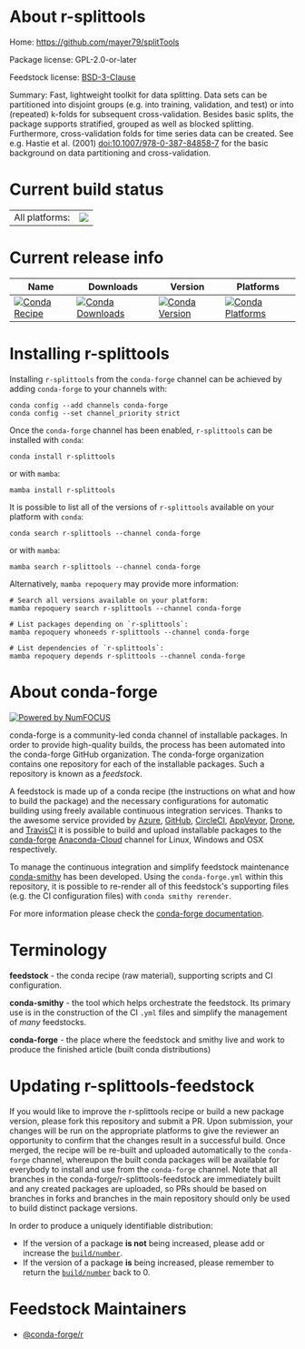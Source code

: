 About r-splittools
==================

Home: https://github.com/mayer79/splitTools

Package license: GPL-2.0-or-later

Feedstock license: [BSD-3-Clause](https://github.com/conda-forge/r-splittools-feedstock/blob/main/LICENSE.txt)

Summary: Fast, lightweight toolkit for data splitting. Data sets can be partitioned into disjoint groups (e.g. into training, validation, and test) or into (repeated) k-folds for subsequent cross-validation. Besides basic splits, the package supports stratified, grouped as well as blocked splitting. Furthermore, cross-validation folds for time series data can be created. See e.g. Hastie et al. (2001) <doi:10.1007/978-0-387-84858-7> for the basic background on data partitioning and cross-validation.

Current build status
====================


<table><tr><td>All platforms:</td>
    <td>
      <a href="https://dev.azure.com/conda-forge/feedstock-builds/_build/latest?definitionId=13913&branchName=main">
        <img src="https://dev.azure.com/conda-forge/feedstock-builds/_apis/build/status/r-splittools-feedstock?branchName=main">
      </a>
    </td>
  </tr>
</table>

Current release info
====================

| Name | Downloads | Version | Platforms |
| --- | --- | --- | --- |
| [![Conda Recipe](https://img.shields.io/badge/recipe-r--splittools-green.svg)](https://anaconda.org/conda-forge/r-splittools) | [![Conda Downloads](https://img.shields.io/conda/dn/conda-forge/r-splittools.svg)](https://anaconda.org/conda-forge/r-splittools) | [![Conda Version](https://img.shields.io/conda/vn/conda-forge/r-splittools.svg)](https://anaconda.org/conda-forge/r-splittools) | [![Conda Platforms](https://img.shields.io/conda/pn/conda-forge/r-splittools.svg)](https://anaconda.org/conda-forge/r-splittools) |

Installing r-splittools
=======================

Installing `r-splittools` from the `conda-forge` channel can be achieved by adding `conda-forge` to your channels with:

```
conda config --add channels conda-forge
conda config --set channel_priority strict
```

Once the `conda-forge` channel has been enabled, `r-splittools` can be installed with `conda`:

```
conda install r-splittools
```

or with `mamba`:

```
mamba install r-splittools
```

It is possible to list all of the versions of `r-splittools` available on your platform with `conda`:

```
conda search r-splittools --channel conda-forge
```

or with `mamba`:

```
mamba search r-splittools --channel conda-forge
```

Alternatively, `mamba repoquery` may provide more information:

```
# Search all versions available on your platform:
mamba repoquery search r-splittools --channel conda-forge

# List packages depending on `r-splittools`:
mamba repoquery whoneeds r-splittools --channel conda-forge

# List dependencies of `r-splittools`:
mamba repoquery depends r-splittools --channel conda-forge
```


About conda-forge
=================

[![Powered by
NumFOCUS](https://img.shields.io/badge/powered%20by-NumFOCUS-orange.svg?style=flat&colorA=E1523D&colorB=007D8A)](https://numfocus.org)

conda-forge is a community-led conda channel of installable packages.
In order to provide high-quality builds, the process has been automated into the
conda-forge GitHub organization. The conda-forge organization contains one repository
for each of the installable packages. Such a repository is known as a *feedstock*.

A feedstock is made up of a conda recipe (the instructions on what and how to build
the package) and the necessary configurations for automatic building using freely
available continuous integration services. Thanks to the awesome service provided by
[Azure](https://azure.microsoft.com/en-us/services/devops/), [GitHub](https://github.com/),
[CircleCI](https://circleci.com/), [AppVeyor](https://www.appveyor.com/),
[Drone](https://cloud.drone.io/welcome), and [TravisCI](https://travis-ci.com/)
it is possible to build and upload installable packages to the
[conda-forge](https://anaconda.org/conda-forge) [Anaconda-Cloud](https://anaconda.org/)
channel for Linux, Windows and OSX respectively.

To manage the continuous integration and simplify feedstock maintenance
[conda-smithy](https://github.com/conda-forge/conda-smithy) has been developed.
Using the ``conda-forge.yml`` within this repository, it is possible to re-render all of
this feedstock's supporting files (e.g. the CI configuration files) with ``conda smithy rerender``.

For more information please check the [conda-forge documentation](https://conda-forge.org/docs/).

Terminology
===========

**feedstock** - the conda recipe (raw material), supporting scripts and CI configuration.

**conda-smithy** - the tool which helps orchestrate the feedstock.
                   Its primary use is in the construction of the CI ``.yml`` files
                   and simplify the management of *many* feedstocks.

**conda-forge** - the place where the feedstock and smithy live and work to
                  produce the finished article (built conda distributions)


Updating r-splittools-feedstock
===============================

If you would like to improve the r-splittools recipe or build a new
package version, please fork this repository and submit a PR. Upon submission,
your changes will be run on the appropriate platforms to give the reviewer an
opportunity to confirm that the changes result in a successful build. Once
merged, the recipe will be re-built and uploaded automatically to the
`conda-forge` channel, whereupon the built conda packages will be available for
everybody to install and use from the `conda-forge` channel.
Note that all branches in the conda-forge/r-splittools-feedstock are
immediately built and any created packages are uploaded, so PRs should be based
on branches in forks and branches in the main repository should only be used to
build distinct package versions.

In order to produce a uniquely identifiable distribution:
 * If the version of a package **is not** being increased, please add or increase
   the [``build/number``](https://docs.conda.io/projects/conda-build/en/latest/resources/define-metadata.html#build-number-and-string).
 * If the version of a package **is** being increased, please remember to return
   the [``build/number``](https://docs.conda.io/projects/conda-build/en/latest/resources/define-metadata.html#build-number-and-string)
   back to 0.

Feedstock Maintainers
=====================

* [@conda-forge/r](https://github.com/conda-forge/r/)

